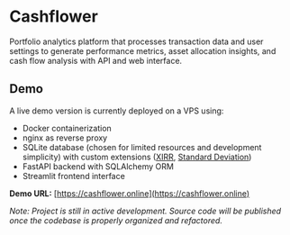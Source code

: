 # Cashflower

Portfolio analytics platform that processes transaction data and user settings to generate performance metrics, asset allocation insights, and cash flow analysis with API and web interface.

## Demo

A live demo version is currently deployed on a VPS using:
- Docker containerization
- nginx as reverse proxy
- SQLite database (chosen for limited resources and development simplicity) with custom extensions ([XIRR](https://github.com/mrkyc/sqlite-xirr-extension), [Standard Deviation](https://github.com/mrkyc/sqlite-stddev-extension))
- FastAPI backend with SQLAlchemy ORM
- Streamlit frontend interface

**Demo URL:** [https://cashflower.online](https://cashflower.online)

*Note: Project is still in active development. Source code will be published once the codebase is properly organized and refactored.*
